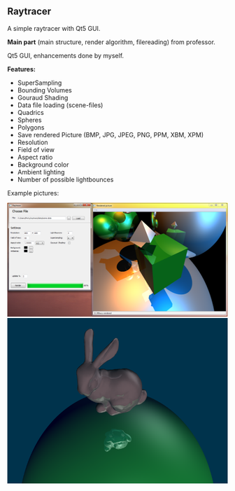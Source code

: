 Raytracer
--------------
A simple raytracer with Qt5 GUI.


**Main part** (main structure, render algorithm, filereading) from professor.

Qt5 GUI, enhancements done by myself.

**Features:**

- SuperSampling
- Bounding Volumes
- Gouraud Shading
- Data file loading (scene-files)
 - Quadrics
 - Spheres
 - Polygons
- Save rendered Picture (BMP, JPG, JPEG, PNG, PPM, XBM, XPM) 
- Resolution
- Field of view
- Aspect ratio
- Background color
- Ambient lighting
- Number of possible lightbounces

Example pictures:

![Example picture not found](Example.png)
![Example picture not found](Example_bunny.png)